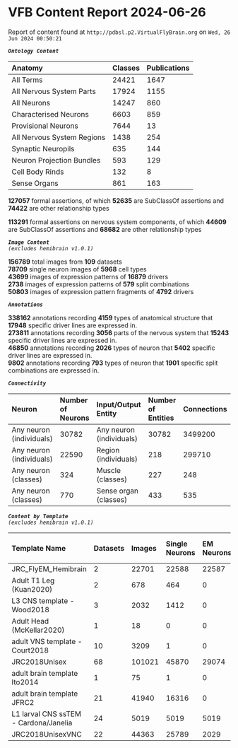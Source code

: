 
VFB Content Report 2024-06-26
=============================


Report of content found at ``http://pdbsl.p2.VirtualFlyBrain.org`` on ``Wed, 26 Jun 2024 00:50:21``  
  
***``Ontology Content``***  

|Anatomy|Classes|Publications|
| :--- | :--- | :--- |
|All Terms|24421|1647|
|All Nervous System Parts|17924|1155|
|All Neurons|14247|860|
|Characterised Neurons|6603|859|
|Provisional Neurons|7644|13|
|All Nervous System Regions|1438|254|
|Synaptic Neuropils|635|144|
|Neuron Projection Bundles|593|129|
|Cell Body Rinds|132|8|
|Sense Organs|861|163|
  
  
**127057** formal assertions, of which **52635** are SubClassOf assertions and **74422** are other relationship types  
  
**113291** formal assertions on nervous system components, of which **44609** are SubClassOf assertions and **68682** are other relationship types  
  
***``Image Content``***  
*``(excludes hemibrain v1.0.1)``*  
  
**156789** total images from **109** datasets  
**78709** single neuron images of **5968** cell types  
**43699** images of expression patterns of **16879** drivers  
**2738** images of expression patterns of **579** split combinations  
**50803** images of expression pattern fragments of **4792** drivers  
  
***``Annotations``***  
  
**338162** annotations recording **4159** types of anatomical structure that **17948** specific driver lines are expressed in.  
**273811** annotations recording **3056** parts of the nervous system that **15243** specific driver lines are expressed in.  
**46850** annotations recording **2026** types of neuron that **5402** specific driver lines are expressed in.  
**9802** annotations recording **793** types of neuron that **1901** specific split combinations are expressed in.  
  
***``Connectivity``***  

|Neuron|Number of Neurons|Input/Output Entity|Number of Entities|Connections|
| :--- | :--- | :--- | :--- | :--- |
|Any neuron (individuals)|30782|Any neuron (individuals)|30782|3499200|
|Any neuron (individuals)|22590|Region (individuals)|218|299710|
|Any neuron (classes)|324|Muscle (classes)|227|248|
|Any neuron (classes)|770|Sense organ (classes)|433|535|
  
  
  
***``Content by Template``***  
*``(excludes hemibrain v1.0.1)``*  

|Template Name|Datasets|Images|Single Neurons|EM Neurons|Full Expression Patterns|Split Expression Patterns|Partial Expression Patterns|Painted domains|
| :--- | :--- | :--- | :--- | :--- | :--- | :--- | :--- | :--- |
|JRC_FlyEM_Hemibrain|2|22701|22588|22587|0|0|0|114|
|Adult T1 Leg (Kuan2020)|2|678|464|0|0|0|0|4|
|L3 CNS template - Wood2018|3|2032|1412|0|0|0|1773|255|
|Adult Head (McKellar2020)|1|18|0|0|0|0|0|0|
|adult VNS template - Court2018|10|3209|1|0|3185|486|0|22|
|JRC2018Unisex|68|101021|45870|29074|32160|1633|38796|46|
|adult brain template Ito2014|1|75|1|0|0|0|0|75|
|adult brain template JFRC2|21|41940|16316|0|25272|600|16127|58|
|L1 larval CNS ssTEM - Cardona/Janelia|24|5019|5019|5019|0|0|0|0|
|JRC2018UnisexVNC|22|44363|25789|2029|8314|625|10240|23780|
  
